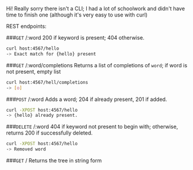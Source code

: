 Hi!  Really sorry there isn't a CLI;  I had a lot of schoolwork and didn't have time to finish one (although it's very easy to use with curl)

REST endpoints:

###`GET` /:word
200 if keyword is present;  404 otherwise.
```bash
curl host:4567/hello
-> Exact match for {hello} present
```

###`GET` /:word/completions
Returns a list of completions of `word`;  if word is not present, empty list
```bash
curl host:4567/hell/completions
-> [o]
```

###`POST` /:word
Adds a word;  204 if already present, 201 if added.
```bash
curl -XPOST host:4567/hello
-> {hello} already present.
```

###`DELETE` /:word
404 if keyword not present to begin with;  otherwise, returns 200 if successfully deleted.
```bash
curl -XPOST host:4567/hello
-> Removed word
```

###`GET` /
Returns the tree in string form
